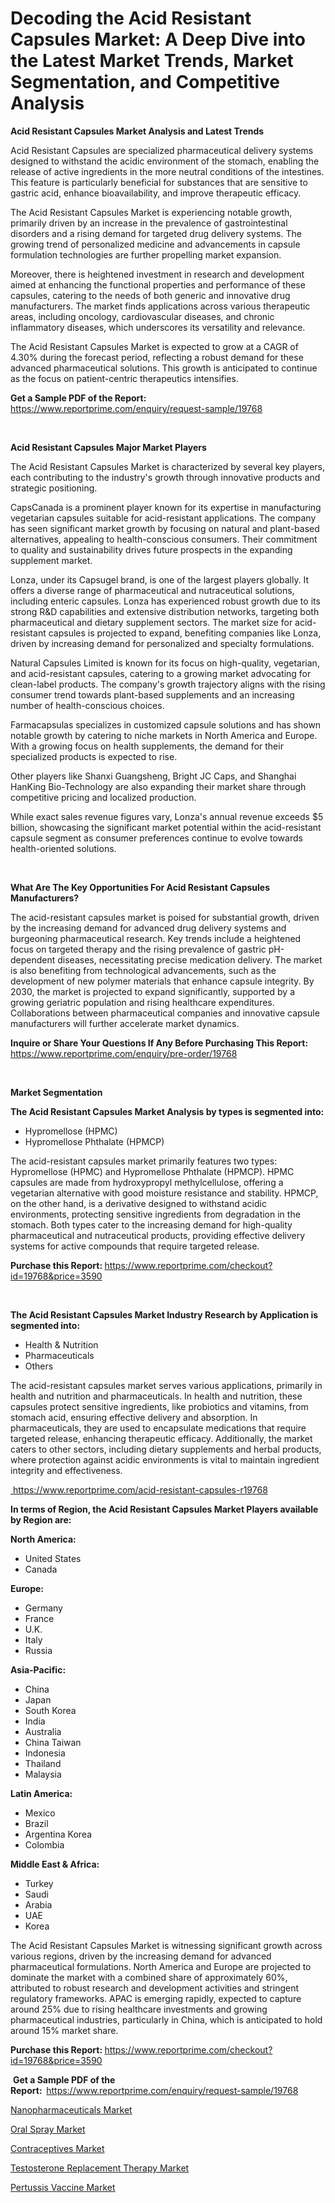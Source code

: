 <p><h1>Decoding the Acid Resistant Capsules Market: A Deep Dive into the Latest Market Trends, Market Segmentation, and Competitive Analysis</h1></p><p><strong>Acid Resistant Capsules Market Analysis and Latest Trends</strong></p>
<p><p>Acid Resistant Capsules are specialized pharmaceutical delivery systems designed to withstand the acidic environment of the stomach, enabling the release of active ingredients in the more neutral conditions of the intestines. This feature is particularly beneficial for substances that are sensitive to gastric acid, enhance bioavailability, and improve therapeutic efficacy. </p><p>The Acid Resistant Capsules Market is experiencing notable growth, primarily driven by an increase in the prevalence of gastrointestinal disorders and a rising demand for targeted drug delivery systems. The growing trend of personalized medicine and advancements in capsule formulation technologies are further propelling market expansion. </p><p>Moreover, there is heightened investment in research and development aimed at enhancing the functional properties and performance of these capsules, catering to the needs of both generic and innovative drug manufacturers. The market finds applications across various therapeutic areas, including oncology, cardiovascular diseases, and chronic inflammatory diseases, which underscores its versatility and relevance.</p><p>The Acid Resistant Capsules Market is expected to grow at a CAGR of 4.30% during the forecast period, reflecting a robust demand for these advanced pharmaceutical solutions. This growth is anticipated to continue as the focus on patient-centric therapeutics intensifies.</p></p>
<p><strong>Get a Sample PDF of the Report:&nbsp;</strong> <a href="https://www.reportprime.com/enquiry/request-sample/19768?utm_campaign=36&utm_medium=2&utm_source=Github&utm_content=ia&utm_term=20032025&utm_id=acid-resistant-capsules">https://www.reportprime.com/enquiry/request-sample/19768</a></p>
<p>&nbsp;</p>
<p><strong>Acid Resistant Capsules Major Market Players</strong></p>
<p><p>The Acid Resistant Capsules Market is characterized by several key players, each contributing to the industry's growth through innovative products and strategic positioning. </p><p>CapsCanada is a prominent player known for its expertise in manufacturing vegetarian capsules suitable for acid-resistant applications. The company has seen significant market growth by focusing on natural and plant-based alternatives, appealing to health-conscious consumers. Their commitment to quality and sustainability drives future prospects in the expanding supplement market.</p><p>Lonza, under its Capsugel brand, is one of the largest players globally. It offers a diverse range of pharmaceutical and nutraceutical solutions, including enteric capsules. Lonza has experienced robust growth due to its strong R&D capabilities and extensive distribution networks, targeting both pharmaceutical and dietary supplement sectors. The market size for acid-resistant capsules is projected to expand, benefiting companies like Lonza, driven by increasing demand for personalized and specialty formulations.</p><p>Natural Capsules Limited is known for its focus on high-quality, vegetarian, and acid-resistant capsules, catering to a growing market advocating for clean-label products. The company's growth trajectory aligns with the rising consumer trend towards plant-based supplements and an increasing number of health-conscious choices.</p><p>Farmacapsulas specializes in customized capsule solutions and has shown notable growth by catering to niche markets in North America and Europe. With a growing focus on health supplements, the demand for their specialized products is expected to rise.</p><p>Other players like Shanxi Guangsheng, Bright JC Caps, and Shanghai HanKing Bio-Technology are also expanding their market share through competitive pricing and localized production.</p><p>While exact sales revenue figures vary, Lonza's annual revenue exceeds $5 billion, showcasing the significant market potential within the acid-resistant capsule segment as consumer preferences continue to evolve towards health-oriented solutions.</p></p>
<p>&nbsp;</p>
<p><strong>What Are The Key Opportunities For Acid Resistant Capsules Manufacturers?</strong></p>
<p><p>The acid-resistant capsules market is poised for substantial growth, driven by the increasing demand for advanced drug delivery systems and burgeoning pharmaceutical research. Key trends include a heightened focus on targeted therapy and the rising prevalence of gastric pH-dependent diseases, necessitating precise medication delivery. The market is also benefiting from technological advancements, such as the development of new polymer materials that enhance capsule integrity. By 2030, the market is projected to expand significantly, supported by a growing geriatric population and rising healthcare expenditures. Collaborations between pharmaceutical companies and innovative capsule manufacturers will further accelerate market dynamics.</p></p>
<p><strong>Inquire or Share Your Questions If Any Before Purchasing This Report:</strong> <a href="https://www.reportprime.com/enquiry/pre-order/19768?utm_campaign=36&utm_medium=2&utm_source=Github&utm_content=ia&utm_term=20032025&utm_id=acid-resistant-capsules">https://www.reportprime.com/enquiry/pre-order/19768</a></p>
<p>&nbsp;</p>
<p><strong>Market Segmentation</strong></p>
<p><strong>The Acid Resistant Capsules Market Analysis by types is segmented into:</strong></p>
<p><ul><li>Hypromellose (HPMC)</li><li>Hypromellose Phthalate (HPMCP)</li></ul></p>
<p><p>The acid-resistant capsules market primarily features two types: Hypromellose (HPMC) and Hypromellose Phthalate (HPMCP). HPMC capsules are made from hydroxypropyl methylcellulose, offering a vegetarian alternative with good moisture resistance and stability. HPMCP, on the other hand, is a derivative designed to withstand acidic environments, protecting sensitive ingredients from degradation in the stomach. Both types cater to the increasing demand for high-quality pharmaceutical and nutraceutical products, providing effective delivery systems for active compounds that require targeted release.</p></p>
<p><strong>Purchase this Report:&nbsp;</strong><a href="https://www.reportprime.com/checkout?id=19768&price=3590&utm_campaign=36&utm_medium=2&utm_source=Github&utm_content=ia&utm_term=20032025&utm_id=acid-resistant-capsules">https://www.reportprime.com/checkout?id=19768&price=3590</a></p>
<p>&nbsp;</p>
<p><strong>The Acid Resistant Capsules Market Industry Research by Application is segmented into:</strong></p>
<p><ul><li>Health & Nutrition</li><li>Pharmaceuticals</li><li>Others</li></ul></p>
<p><p>The acid-resistant capsules market serves various applications, primarily in health and nutrition and pharmaceuticals. In health and nutrition, these capsules protect sensitive ingredients, like probiotics and vitamins, from stomach acid, ensuring effective delivery and absorption. In pharmaceuticals, they are used to encapsulate medications that require targeted release, enhancing therapeutic efficacy. Additionally, the market caters to other sectors, including dietary supplements and herbal products, where protection against acidic environments is vital to maintain ingredient integrity and effectiveness.</p></p>
<p><a href="https://www.reportprime.com/acid-resistant-capsules-r19768?utm_campaign=36&utm_medium=2&utm_source=Github&utm_content=ia&utm_term=20032025&utm_id=acid-resistant-capsules">&nbsp;https://www.reportprime.com/acid-resistant-capsules-r19768</a></p>
<p><strong>In terms of Region, the Acid Resistant Capsules Market Players available by Region are:</strong></p>
<p>
    <p> <strong> North America: </strong>
        <ul>
            <li>United States</li>
            <li>Canada</li>
        </ul>
        </p> 
    <p> <strong> Europe: </strong>
        <ul>
            <li>Germany</li>
            <li>France</li>
            <li>U.K.</li>
            <li>Italy</li>
            <li>Russia</li>
        </ul>
        </p> 
    <p> <strong> Asia-Pacific: </strong>
        <ul>
            <li>China</li>
            <li>Japan</li>
            <li>South Korea</li>
            <li>India</li>
            <li>Australia</li>
            <li>China Taiwan</li>
            <li>Indonesia</li>
            <li>Thailand</li>
            <li>Malaysia</li>
        </ul>
        </p> 
    <p> <strong> Latin America: </strong>
        <ul>
            <li>Mexico</li>
            <li>Brazil</li>
            <li>Argentina Korea</li>
            <li>Colombia</li>
        </ul>
        </p> 
    <p> <strong> Middle East & Africa: </strong>
        <ul>
            <li>Turkey</li>
            <li>Saudi</li>
            <li>Arabia</li>
            <li>UAE</li>
            <li>Korea</li>
        </ul>
    </p>
    </p>
<p><p>The Acid Resistant Capsules Market is witnessing significant growth across various regions, driven by the increasing demand for advanced pharmaceutical formulations. North America and Europe are projected to dominate the market with a combined share of approximately 60%, attributed to robust research and development activities and stringent regulatory frameworks. APAC is emerging rapidly, expected to capture around 25% due to rising healthcare investments and growing pharmaceutical industries, particularly in China, which is anticipated to hold around 15% market share.</p></p>
<p><strong>Purchase this Report: </strong><a href="https://www.reportprime.com/checkout?id=19768&price=3590&utm_campaign=36&utm_medium=2&utm_source=Github&utm_content=ia&utm_term=20032025&utm_id=acid-resistant-capsules">https://www.reportprime.com/checkout?id=19768&price=3590</a></p>
<p>&nbsp;<strong>Get a Sample PDF of the Report:&nbsp;&nbsp;</strong><a href="https://www.reportprime.com/enquiry/request-sample/19768?utm_campaign=36&utm_medium=2&utm_source=Github&utm_content=ia&utm_term=20032025&utm_id=acid-resistant-capsules">https://www.reportprime.com/enquiry/request-sample/19768</a></p>
<p><strong></strong></p>
<p><p><a href="https://github.com/tamvrosiya/Market-Research-Report-List-6/blob/main/nanopharmaceuticals-market.md?utm_campaign=36&utm_medium=2&utm_source=Github&utm_content=ia&utm_term=20032025&utm_id=acid-resistant-capsules">Nanopharmaceuticals Market</a></p><p><a href="https://github.com/SanjidaKhan901/Market-Research-Report-List-2/blob/main/oral-spray-market.md?utm_campaign=36&utm_medium=2&utm_source=Github&utm_content=ia&utm_term=20032025&utm_id=acid-resistant-capsules">Oral Spray Market</a></p><p><a href="https://github.com/pizolina/Market-Research-Report-List-7/blob/main/contraceptives-market.md?utm_campaign=36&utm_medium=2&utm_source=Github&utm_content=ia&utm_term=20032025&utm_id=acid-resistant-capsules">Contraceptives Market</a></p><p><a href="https://github.com/cheryjhonson/Market-Research-Report-List-1/blob/main/testosterone-replacement-therapy-market.md?utm_campaign=36&utm_medium=2&utm_source=Github&utm_content=ia&utm_term=20032025&utm_id=acid-resistant-capsules">Testosterone Replacement Therapy Market</a></p><p><a href="https://github.com/AngelaWalsh696/Market-Research-Report-List-2/blob/main/pertussis-vaccine-market.md?utm_campaign=36&utm_medium=2&utm_source=Github&utm_content=ia&utm_term=20032025&utm_id=acid-resistant-capsules">Pertussis Vaccine Market</a></p></p>